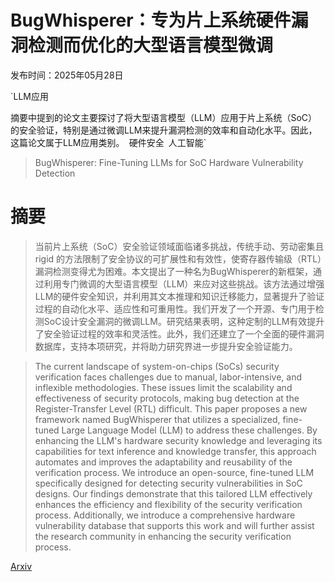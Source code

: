 # BugWhisperer：专为片上系统硬件漏洞检测而优化的大型语言模型微调

发布时间：2025年05月28日

`LLM应用

摘要中提到的论文主要探讨了将大型语言模型（LLM）应用于片上系统（SoC）的安全验证，特别是通过微调LLM来提升漏洞检测的效率和自动化水平。因此，这篇论文属于LLM应用类别。` `硬件安全` `人工智能`

> BugWhisperer: Fine-Tuning LLMs for SoC Hardware Vulnerability Detection

# 摘要

> 当前片上系统（SoC）安全验证领域面临诸多挑战，传统手动、劳动密集且 rigid 的方法限制了安全协议的可扩展性和有效性，使寄存器传输级（RTL）漏洞检测变得尤为困难。本文提出了一种名为BugWhisperer的新框架，通过利用专门微调的大型语言模型（LLM）来应对这些挑战。该方法通过增强LLM的硬件安全知识，并利用其文本推理和知识迁移能力，显著提升了验证过程的自动化水平、适应性和可重用性。我们开发了一个开源、专门用于检测SoC设计安全漏洞的微调LLM。研究结果表明，这种定制的LLM有效提升了安全验证过程的效率和灵活性。此外，我们还建立了一个全面的硬件漏洞数据库，支持本项研究，并将助力研究界进一步提升安全验证能力。

> The current landscape of system-on-chips (SoCs) security verification faces challenges due to manual, labor-intensive, and inflexible methodologies. These issues limit the scalability and effectiveness of security protocols, making bug detection at the Register-Transfer Level (RTL) difficult. This paper proposes a new framework named BugWhisperer that utilizes a specialized, fine-tuned Large Language Model (LLM) to address these challenges. By enhancing the LLM's hardware security knowledge and leveraging its capabilities for text inference and knowledge transfer, this approach automates and improves the adaptability and reusability of the verification process. We introduce an open-source, fine-tuned LLM specifically designed for detecting security vulnerabilities in SoC designs. Our findings demonstrate that this tailored LLM effectively enhances the efficiency and flexibility of the security verification process. Additionally, we introduce a comprehensive hardware vulnerability database that supports this work and will further assist the research community in enhancing the security verification process.

[Arxiv](https://arxiv.org/abs/2505.22878)